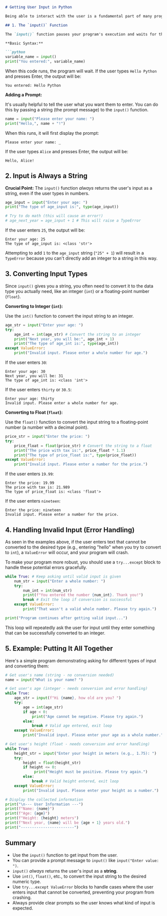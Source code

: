 ```markdown
# Getting User Input in Python

Being able to interact with the user is a fundamental part of many programs. Python provides a simple built-in function, `input()`, to get input from the user via the console.

## 1. The `input()` Function

The `input()` function pauses your program's execution and waits for the user to type something into the console and press the Enter key. Whatever the user types is then returned as a **string**.

**Basic Syntax:**

```python
variable_name = input()
print("You entered:", variable_name)
```

When this code runs, the program will wait. If the user types `Hello Python` and presses Enter, the output will be:

```
You entered: Hello Python
```

**Adding a Prompt:**

It's usually helpful to tell the user what you want them to enter. You can do this by passing a string (the prompt message) to the `input()` function.

```python
name = input("Please enter your name: ")
print("Hello,", name + "!")
```

When this runs, it will first display the prompt:

```
Please enter your name: _
```

If the user types `Alice` and presses Enter, the output will be:

```
Hello, Alice!
```

## 2. Input is Always a String

**Crucial Point:** The `input()` function *always* returns the user's input as a string, even if the user types in numbers.

```python
age_input = input("Enter your age: ")
print("The type of age_input is:", type(age_input))

# Try to do math (this will cause an error!)
# age_next_year = age_input + 1 # This will raise a TypeError
```

If the user enters `25`, the output will be:

```
Enter your age: 25
The type of age_input is: <class 'str'>
```

Attempting to add `1` to the `age_input` string (`"25" + 1`) will result in a `TypeError` because you can't directly add an integer to a string in this way.

## 3. Converting Input Types

Since `input()` gives you a string, you often need to convert it to the data type you actually need, like an integer (`int`) or a floating-point number (`float`).

**Converting to Integer (`int`):**

Use the `int()` function to convert the input string to an integer.

```python
age_str = input("Enter your age: ")
try:
    age_int = int(age_str) # Convert the string to an integer
    print("Next year, you will be:", age_int + 1)
    print("The type of age_int is:", type(age_int))
except ValueError:
    print("Invalid input. Please enter a whole number for age.")

```

If the user enters `30`:

```
Enter your age: 30
Next year, you will be: 31
The type of age_int is: <class 'int'>
```

If the user enters `thirty` or `30.5`:

```
Enter your age: thirty
Invalid input. Please enter a whole number for age.
```

**Converting to Float (`float`):**

Use the `float()` function to convert the input string to a floating-point number (a number with a decimal point).

```python
price_str = input("Enter the price: ")
try:
    price_float = float(price_str) # Convert the string to a float
    print("The price with tax is:", price_float * 1.1)
    print("The type of price_float is:", type(price_float))
except ValueError:
    print("Invalid input. Please enter a number for the price.")
```

If the user enters `19.99`:

```
Enter the price: 19.99
The price with tax is: 21.989
The type of price_float is: <class 'float'>
```

If the user enters `nineteen`:

```
Enter the price: nineteen
Invalid input. Please enter a number for the price.
```

## 4. Handling Invalid Input (Error Handling)

As seen in the examples above, if the user enters text that cannot be converted to the desired type (e.g., entering "hello" when you try to convert to `int`), a `ValueError` will occur, and your program will crash.

To make your program more robust, you should use a `try...except` block to handle these potential errors gracefully.

```python
while True: # Keep asking until valid input is given
    num_str = input("Enter a whole number: ")
    try:
        num_int = int(num_str)
        print(f"You entered the number {num_int}. Thank you!")
        break # Exit the loop if conversion is successful
    except ValueError:
        print("That wasn't a valid whole number. Please try again.")

print("Program continues after getting valid input...")
```

This loop will repeatedly ask the user for input until they enter something that can be successfully converted to an integer.

## 5. Example: Putting It All Together

Here's a simple program demonstrating asking for different types of input and converting them:

```python
# Get user's name (string - no conversion needed)
name = input("What is your name? ")

# Get user's age (integer - needs conversion and error handling)
while True:
    age_str = input(f"Hi {name}, how old are you? ")
    try:
        age = int(age_str)
        if age < 0:
            print("Age cannot be negative. Please try again.")
        else:
            break # Valid age entered, exit loop
    except ValueError:
        print("Invalid input. Please enter your age as a whole number.")

# Get user's height (float - needs conversion and error handling)
while True:
    height_str = input("Enter your height in meters (e.g., 1.75): ")
    try:
        height = float(height_str)
        if height <= 0:
             print("Height must be positive. Please try again.")
        else:
            break # Valid height entered, exit loop
    except ValueError:
        print("Invalid input. Please enter your height as a number.")

# Display the collected information
print("\n--- User Information ---")
print(f"Name: {name}")
print(f"Age: {age}")
print(f"Height: {height} meters")
print(f"Next year, {name} will be {age + 1} years old.")
print("------------------------")

```

## Summary

*   Use the `input()` function to get input from the user.
*   You can provide a prompt message to `input()` like `input("Enter value: ")`.
*   `input()` *always* returns the user's input as a **string**.
*   Use `int()`, `float()`, etc., to convert the input string to the desired numeric type.
*   Use `try...except ValueError` blocks to handle cases where the user enters input that cannot be converted, preventing your program from crashing.
*   Always provide clear prompts so the user knows what kind of input is expected.
```